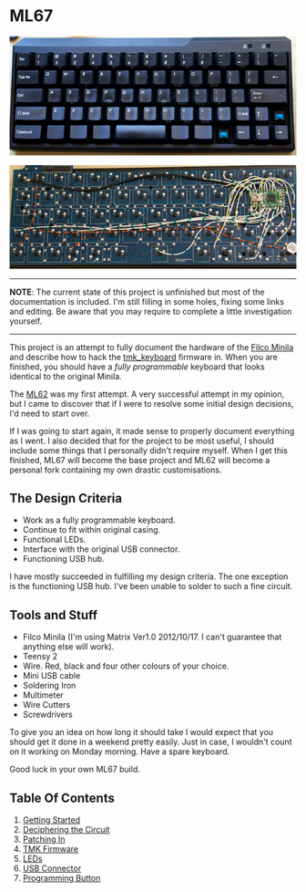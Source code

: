 # ML67

![Hacking The Filco Minila](./images/reassembled.png)

![With TMK Firmware](./images/columns.png)


---

**NOTE**: The current state of this project is unfinished but most of the documentation is included. I'm still filling in some holes, fixing some links and editing. Be aware that you may require to complete a little investigation yourself.

---

This project is an attempt to fully document the hardware of the [Filco Minila](https://www.diatec.co.jp/en/det.php?prod_c=1320) and describe how to hack the [tmk_keyboard](https://github.com/tmk/tmk_keyboard) firmware in. When you are finished, you should have a *fully programmable* keyboard that looks identical to the original Minila.

The [ML62](https://github.com/jonhiggs/ml62) was my first attempt. A very successful attempt in my opinion, but I came to discover that if I were to resolve some initial design decisions, I'd need to start over.

If I was going to start again, it made sense to properly document everything as I went. I also decided that for the project to be most useful, I should include some things that I personally didn't require myself. When I get this finished, ML67 will become the base project and ML62 will become a personal fork containing my own drastic customisations.


## The Design Criteria

- Work as a fully programmable keyboard.
- Continue to fit within original casing.
- Functional LEDs.
- Interface with the original USB connector.
- Functioning USB hub.

I have mostly succeeded in fulfilling my design criteria. The one exception is the functioning USB hub. I've been unable to solder to such a fine circuit.


## Tools and Stuff

- Filco Minila (I'm using Matrix Ver1.0 2012/10/17. I can't guarantee that anything else will work).
- Teensy 2
- Wire. Red, black and four other colours of your choice.
- Mini USB cable
- Soldering Iron
- Multimeter
- Wire Cutters
- Screwdrivers

To give you an idea on how long it should take I would expect that you should get it done in a weekend pretty easily. Just in case, I wouldn't count on it working on Monday morning. Have a spare keyboard.

Good luck in your own ML67 build.


## Table Of Contents

1. [Getting Started](./doc/01-getting_started.md)
2. [Deciphering the Circuit](./doc/02-circuit.md)
3. [Patching In](./doc/03-patching.md)
4. [TMK Firmware](./doc/04-tmk.md)
5. [LEDs](./doc/05-leds.md)
6. [USB Connector](./doc/06-usb_connector.md)
7. [Programming Button](./doc/07-programming_button.md)
